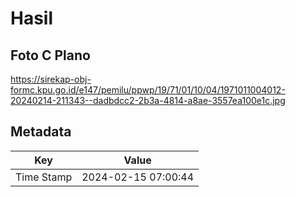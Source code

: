 # Hasil

## Foto C Plano

https://sirekap-obj-formc.kpu.go.id/e147/pemilu/ppwp/19/71/01/10/04/1971011004012-20240214-211343--dadbdcc2-2b3a-4814-a8ae-3557ea100e1c.jpg


## Metadata

| Key        | Value               |
| ---------- | ------------------- |
| Time Stamp | 2024-02-15 07:00:44 |



